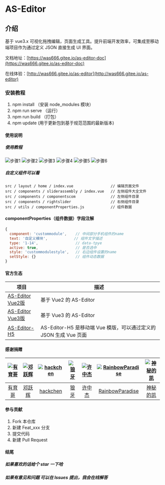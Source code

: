 # AS-Editor

## 介绍

基于 vue3.x 可视化拖拽编辑，页面生成工具。提升前端开发效率，可集成至移动端项目作为通过定义 JSON 直接生成 UI 界面。

文档地址：[https://was666.gitee.io/as-editor-doc](https://was666.gitee.io/as-editor-doc)

在线体验：[http://was666.gitee.io/as-editor](http://was666.gitee.io/as-editor)

### 安装教程

1. npm install （安装 node_modules 模块）
2. npm run serve （运行）
3. npm run build （打包）
4. npm update (用于更新包到基于规范范围的最新版本)

#### 使用说明

##### 使用教程

![步骤1](https://was666.gitee.io/as-editor-doc/assets/img/README1.632216e1.png 'image1.png')
![步骤2](https://was666.gitee.io/as-editor-doc/assets/img/README2.7459c50e.png 'image2.png')
![步骤3](https://was666.gitee.io/as-editor-doc/assets/img/README3.157d3f15.png 'image3.png')
![步骤4](https://was666.gitee.io/as-editor-doc/assets/img/README4.aa04245c.png 'image4.png')
![步骤5](https://was666.gitee.io/as-editor-doc/assets/img/README5.afb38460.png 'image5.png')
![步骤6](https://was666.gitee.io/as-editor-doc/assets/img/README6.a77d96b6.png 'image6.png')

##### 自定义组件可以看

```text
src / layout / home / index.vue                 // 编辑页面文件
src / components / sliderassembly / index.vue   // 左侧组件大全文件
src / components / componentscom                // 左侧组件目录
src / components / rightslider                  // 右侧组件目录
src / utils / componentProperties.js            // 组件数据
```

#### componentProperties（组件数据）字段注解

```js
{
  component: 'custommodule',    // 中间部分手机组件的name
  text: '自定义模块',            // 组件文字描述
  type: '1-14',                 // data-tpye
  active: true,                 // 是否选中
  style: 'custommodulestyle',   // 右边组件设置的name
  setStyle: {}                  // 组件动态数据
}
```

#### 官方生态

| 项目 | 描述 |
| --- | --- |
| [AS-Editor <br/> Vue2版](https://gitee.com/was666/as-editor) | 基于 Vue2 的 AS-Editor |
| [AS-Editor <br/> Vue3版](https://gitee.com/was666/as-editor/tree/vue3.x/) | 基于 Vue3 的 AS-Editor |
| [AS-Editor-H5](https://gitee.com/was666/as-editor-h5) | AS-Editor-H5 是移动端 Vue 模版，可以通过定义的 JSON 生成 Vue 页面 |

#### 感谢捐赠

| [![有育哥](https://was666.gitee.io/as-editor-doc/assets/img/donate1.png)](https://gitee.com/cfxp) | [![邓跃辉](https://was666.gitee.io/as-editor-doc/assets/img/donate3.png)](https://gitee.com/york8888_admin) | [![hackchen](https://was666.gitee.io/as-editor-doc/assets/img/donate2.png)](https://gitee.com/hackchen) | [![狼牙](https://was666.gitee.io/as-editor-doc/assets/img/langYa.png)](https://gitee.com/fdfgasdvdxz) | [![许中杰](https://was666.gitee.io/as-editor-doc/assets/img/xuzhongjie.png)](https://gitee.com/xu-zhongjie) |[![RainbowParadise](https://was666.gitee.io/as-editor-doc/assets/img/RainbowParadise.png)](https://gitee.com/mars728) |[![神秘的凯](https://was666.gitee.io/as-editor-doc/assets/img/shenmidekai.png)](https://gitee.com/mars728) |
| :-: | :-: | :-: | :-: | :-: | :-: |:-: |
| [有育哥](https://gitee.com/cfxp) | [邓跃辉](https://gitee.com/york8888_admin) |[hackchen](https://gitee.com/hackchen) | [狼牙](https://gitee.com/fdfgasdvdxz) | [许中杰](https://gitee.com/xu-zhongjie) |[RainbowParadise](https://gitee.com/mars728) |[神秘的凯](https://gitee.com/shenmidekai) |

#### 参与贡献

1. Fork 本仓库
2. 新建 Feat_xxx 分支
3. 提交代码
4. 新建 Pull Request

#### 结尾

##### 如果喜欢的话给个 star 一下哈

##### 如果有意见和问题 可以在 lssues 提出，我会在线解答

